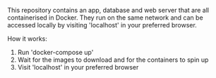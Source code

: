 
This repository contains an app, database and web server that are all containerised in Docker. They run on the same network and can be accessed locally by visiting 'localhost' in your preferred browser.

How it works:

1) Run 'docker-compose up'
2) Wait for the images to download and for the containers to spin up
3) Visit 'localhost' in your preferred browser
